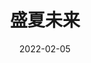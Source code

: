 ---
layout: movie-review
title: 盛夏未来
description: >
  倍速看完的。
category: 电影
img: assets/img/movie/2022/盛夏未来.webp
star: 2
date: 2022-02-05
---
